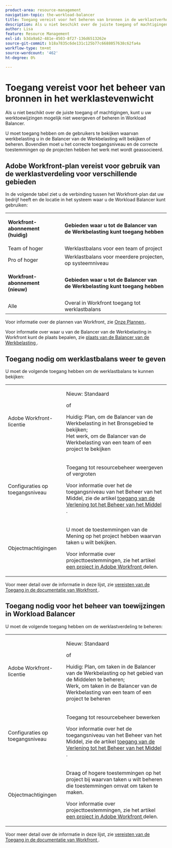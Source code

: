```yaml
---
product-area: resource-management
navigation-topic: the-workload-balancer
title: Toegang vereist voor het beheren van bronnen in de werklastverhouding
description: Als u niet beschikt over de juiste toegang of machtigingen, kunt u uw werktoewijzingen mogelijk niet weergeven of beheren in Workload Balancer.
author: Lisa
feature: Resource Management
exl-id: b3da9a62-481e-4503-8f27-136d6513262e
source-git-commit: b18a7835c6de131c125b77c6688057638c62fa4a
workflow-type: tm+mt
source-wordcount: '462'
ht-degree: 0%

---
```


# Toegang vereist voor het beheer van bronnen in het werklastevenwicht

Als u niet beschikt over de juiste toegang of machtigingen, kunt u uw werktoewijzingen mogelijk niet weergeven of beheren in Workload Balancer.

U moet toegang hebben om de gebruikers te bekijken waarvan werkbelasting u in de Balancer van de Werkbelasting wilt bekijken of beheren. Bovendien moet u het correcte toegangsniveau en de correcte toestemmingen op de projecten hebben het werk met wordt geassocieerd.

## Adobe Workfront-plan vereist voor gebruik van de werklastverdeling voor verschillende gebieden

In de volgende tabel ziet u de verbinding tussen het Workfront-plan dat uw bedrijf heeft en de locatie in het systeem waar u de Workload Balancer kunt gebruiken:

<table style="table-layout:auto"> 
 <col> 
 <col> 
 <tbody> 
  <tr> 
   <td role="rowheader"><p><b>Workfront-abonnement (huidig)</b></p></td> 
   <td> <p><b>Gebieden waar u tot de Balancer van de Werkbelasting kunt toegang hebben</b></p> </td> 
  </tr> 
  <tr> 
   <td role="rowheader">Team of hoger </td> 
   <td>Werklastbalans voor een team of project</td> 
  </tr> 
  <tr> 
   <td role="rowheader">Pro of hoger</td> 
   <td>Werklastbalans voor meerdere projecten, op systeemniveau</td> 
  </tr> 
  <tr> 
   <td role="rowheader"><p><b>Workfront-abonnement (nieuw)</b></p></td> 
   <td> <p><b>Gebieden waar u tot de Balancer van de Werkbelasting kunt toegang hebben</b></p> </td> 
  </tr>
  <tr> 
   <td role="rowheader">Alle </td> 
   <td>Overal in Workfront toegang tot werklastbalans</td> 
  </tr> 
 </tbody> 
</table>

Voor informatie over de plannen van Workfront, zie [ Onze Plannen ](https://business.adobe.com/products/workfront/pricing.html).

Voor informatie over waar u van de Balancer van de Werkbelasting in Workfront kunt de plaats bepalen, zie [ plaats van de Balancer van de Werkbelasting ](../../resource-mgmt/workload-balancer/locate-workload-balancer.md).

## Toegang nodig om werklastbalans weer te geven

U moet de volgende toegang hebben om de werklastbalans te kunnen bekijken:

<table style="table-layout:auto"> 
 <col> 
 <col> 
 <tbody>
  <tr> 
   <td role="rowheader">Adobe Workfront-licentie</td> 
   <td><p>Nieuw: Standaard</p>
       <p>of</p>
       <p>Huidig: Plan, om de Balancer van de Werkbelasting in het Bronsgebied te bekijken;</br>
       Het werk, om de Balancer van de Werkbelasting van een team of een project te bekijken</p></td>
  </tr>  
  <tr> 
   <td role="rowheader">Configuraties op toegangsniveau</td> 
   <td> <p>Toegang tot resourcebeheer weergeven of vergroten</p> <p>Voor informatie over het de toegangsniveau van het Beheer van het Middel, zie de artikel <a href="../../administration-and-setup/add-users/configure-and-grant-access/grant-access-resource-management.md" class="MCXref xref"> toegang van de Verlening tot het Beheer van het Middel </a>.</p></td> 
  </tr> 
  <tr> 
   <td role="rowheader">Objectmachtigingen</td> 
   <td> <p>U moet de toestemmingen van de Mening op het project hebben waarvan taken u wilt bekijken. </p> <p>Voor informatie over projecttoestemmingen, zie het artikel <a href="../../workfront-basics/grant-and-request-access-to-objects/share-a-project.md" class="MCXref xref"> een project in Adobe Workfront </a> delen.</p></td> 
  </tr> 
 </tbody> 
</table>

Voor meer detail over de informatie in deze lijst, zie [ vereisten van de Toegang in de documentatie van Workfront ](/help/quicksilver/administration-and-setup/add-users/access-levels-and-object-permissions/access-level-requirements-in-documentation.md).

## Toegang nodig voor het beheer van toewijzingen in Workload Balancer

U moet de volgende toegang hebben om de werklastverdeling te beheren:

<table style="table-layout:auto"> 
 <col> 
 <col> 
 <tbody>
  <tr> 
   <td role="rowheader">Adobe Workfront-licentie</td> 
   <td><p>Nieuw: Standaard</p>
       <p>of</p>
       <p>Huidig: Plan, om taken in de Balancer van de Werkbelasting op het gebied van de Middelen te beheren;</br>
       Werk, om taken in de Balancer van de Werkbelasting van een team of een project te beheren</p></td>
  </tr> 
  <tr> 
   <td role="rowheader">Configuraties op toegangsniveau</td> 
   <td> <p>Toegang tot resourcebeheer bewerken</p> 
     <p>Voor informatie over het de toegangsniveau van het Beheer van het Middel, zie de artikel <a href="../../administration-and-setup/add-users/configure-and-grant-access/grant-access-resource-management.md" class="MCXref xref"> toegang van de Verlening tot het Beheer van het Middel </a>.</p> </td> 
  </tr> 
  <tr> 
   <td role="rowheader">Objectmachtigingen</td> 
   <td> <p> Draag of hogere toestemmingen op het project bij waarvan taken u wilt beheren die toestemmingen omvat om taken te maken. </p> <p>Voor informatie over projecttoestemmingen, zie het artikel <a href="../../workfront-basics/grant-and-request-access-to-objects/share-a-project.md" class="MCXref xref"> een project in Adobe Workfront </a> delen.</p></td>
  </tr> 
 </tbody> 
</table>

Voor meer detail over de informatie in deze lijst, zie [ vereisten van de Toegang in de documentatie van Workfront ](/help/quicksilver/administration-and-setup/add-users/access-levels-and-object-permissions/access-level-requirements-in-documentation.md).

<!--these notes were inside the table: for the Edit access to Res Management
<p data-mc-conditions="QuicksilverOrClassic.Draft mode">View or higher access to Financial Data, if you want to view information by cost (NOTE: this is not possible yet!)</p>    
     <p data-mc-conditions="QuicksilverOrClassic.Draft mode">For information about the Financial Data access level, see the article<a href="../../administration-and-setup/add-users/configure-and-grant-access/grant-access-financial.md" class="MCXref xref">Grant access to financial data</a>. (NOTE: this is not possible yet!)</p>
    -->
